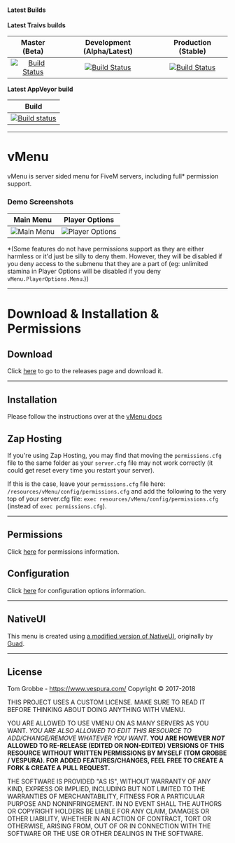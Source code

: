 #### Latest Builds

**Latest Traivs builds**

|Master (Beta)|Development (Alpha/Latest)|Production (Stable)|
|:-:|:-:|:-:|
|[![Build Status](https://travis-ci.org/TomGrobbe/vMenu.svg?branch=master)](https://travis-ci.org/TomGrobbe/vMenu) | [![Build Status](https://travis-ci.org/TomGrobbe/vMenu.svg?branch=development)](https://travis-ci.org/TomGrobbe/vMenu) | [![Build Status](https://travis-ci.org/TomGrobbe/vMenu.svg?branch=production)](https://travis-ci.org/TomGrobbe/vMenu) |

**Latest AppVeyor build**

|Build|
|:-:|
|[![Build status](https://ci.appveyor.com/api/projects/status/inf2kinljmp8a5ul?svg=true)](https://ci.appveyor.com/project/TomGrobbe/vmenu)|

--------


# vMenu
vMenu is server sided menu for FiveM servers, including full\* permission support.

### Demo Screenshots

|Main Menu|Player Options|
|:-:|:-:|
|![Main Menu](https://www.vespura.com/hi/i/fef17e5.png)|![Player Options](https://www.vespura.com/hi/i/458b6e4.png)|

\*(Some features do not have permissions support as they are either harmless or it'd just be silly to deny them. However, they will be disabled if you deny access to the submenu that they are a part of (eg: unlimited stamina in Player Options will be disabled if you deny `vMenu.PlayerOptions.Menu`.))

--------

# Download & Installation & Permissions

## Download

Click [here](https://github.com/TomGrobbe/vMenu/releases) to go to the releases page and download it.


--------

## Installation
Please follow the instructions over at the [vMenu docs](https://docs.vespura.com/vmenu/installation)

## Zap Hosting
If you're using Zap Hosting, you may find that moving the `permissions.cfg` file to the same folder as your `server.cfg` file may not work correctly (it could get reset every time you restart your server).

If this is the case, leave your `permissions.cfg` file here: `/resources/vMenu/config/permissions.cfg` and add the following to the very top of your server.cfg file: `exec resources/vMenu/config/permissions.cfg` (instead of `exec permissions.cfg`).

--------

## Permissions 
Click [here](https://docs.vespura.com/vmenu/permissions-ref) for permissions information.

## Configuration
Click [here](https://docs.vespura.com/vmenu/configuration) for configuration options information.


--------


## NativeUI
This menu is created using [a modified version of NativeUI](https://github.com/TomGrobbe/NativeUI), originally by [Guad](https://github.com/Guad/NativeUI).


--------

## License
Tom Grobbe - https://www.vespura.com/
Copyright © 2017-2018

THIS PROJECT USES A CUSTOM LICENSE. MAKE SURE TO READ IT BEFORE THINKING ABOUT DOING ANYTHING WITH VMENU.

YOU ARE ALLOWED TO USE VMENU ON AS MANY SERVERS AS YOU WANT.
_YOU ARE ALSO ALLOWED TO EDIT THIS RESOURCE TO ADD/CHANGE/REMOVE WHATEVER YOU WANT._ 
**YOU ARE HOWEVER _NOT_ ALLOWED TO RE-RELEASE (EDITED OR NON-EDITED) VERSIONS OF THIS RESOURCE WITHOUT WRITTEN PERMISSIONS BY MYSELF (TOM GROBBE / VESPURA). FOR ADDED FEATURES/CHANGES, FEEL FREE TO CREATE A FORK & CREATE A PULL REQUEST.**

THE SOFTWARE IS PROVIDED "AS IS", WITHOUT WARRANTY OF ANY KIND, EXPRESS OR IMPLIED, INCLUDING BUT NOT LIMITED TO THE WARRANTIES OF MERCHANTABILITY, FITNESS FOR A PARTICULAR PURPOSE AND NONINFRINGEMENT. IN NO EVENT SHALL THE AUTHORS OR COPYRIGHT HOLDERS BE LIABLE FOR ANY CLAIM, DAMAGES OR OTHER LIABILITY, WHETHER IN AN ACTION OF CONTRACT, TORT OR OTHERWISE, ARISING FROM, OUT OF OR IN CONNECTION WITH THE SOFTWARE OR THE USE OR OTHER DEALINGS IN THE SOFTWARE. 
